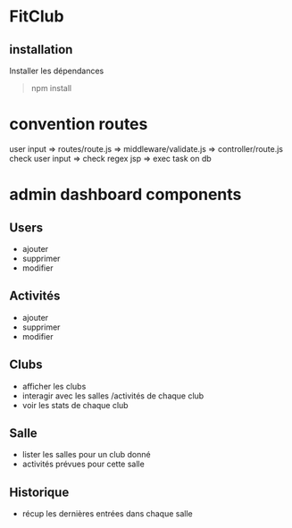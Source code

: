 # FitClub

## installation
Installer les dépendances
> npm install 


# convention routes

user input => routes/route.js => middleware/validate.js => controller/route.js
check user input => check regex jsp => exec task on db


# admin dashboard components
## Users
- ajouter
- supprimer
- modifier

##  Activités
- ajouter
- supprimer
- modifier

## Clubs
- afficher les clubs
- interagir avec les salles /activités de chaque club
- voir les stats de chaque club

## Salle
- lister les salles pour un club donné
- activités prévues pour cette salle

## Historique
- récup les dernières entrées dans chaque salle 

